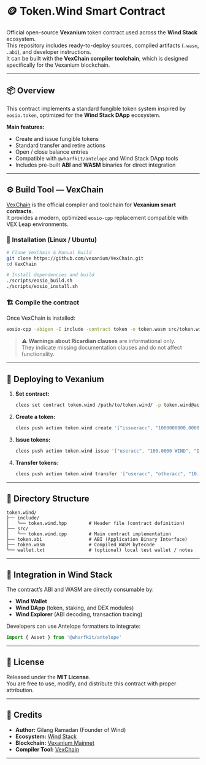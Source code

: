 # 🪙 Token.Wind Smart Contract

Official open-source **Vexanium** token contract used across the **Wind Stack** ecosystem.  
This repository includes ready-to-deploy sources, compiled artifacts (`.wasm`, `.abi`), and developer instructions.  
It can be built with the **VexChain compiler toolchain**, which is designed specifically for the Vexanium blockchain.

---

## 📦 Overview

This contract implements a standard fungible token system inspired by `eosio.token`, optimized for the **Wind Stack DApp** ecosystem.

**Main features:**
- Create and issue fungible tokens  
- Standard transfer and retire actions  
- Open / close balance entries  
- Compatible with `@wharfkit/antelope` and Wind Stack DApp tools  
- Includes pre-built **ABI** and **WASM** binaries for direct integration

---

## ⚙️ Build Tool — VexChain

[VexChain](https://github.com/vexanium/VexChain) is the official compiler and toolchain for **Vexanium smart contracts**.  
It provides a modern, optimized `eosio-cpp` replacement compatible with VEX Leap environments.

### 🔧 Installation (Linux / Ubuntu)

```bash
# Clone VexChain & Manual Build
git clone https://github.com/vexanium/VexChain.git
cd VexChain

# Install dependencies and build
./scripts/eosio_build.sh
./scripts/eosio_install.sh
```

### 🏗️ Compile the contract

Once VexChain is installed:

```bash
eosio-cpp -abigen -I include -contract token -o token.wasm src/token.wind.cpp
```

> ⚠️ **Warnings about Ricardian clauses** are informational only.  
> They indicate missing documentation clauses and do not affect functionality.

---

## 📘 Deploying to Vexanium

1. **Set contract:**
   ```bash
   cleos set contract token.wind /path/to/token.wind/ -p token.wind@active
   ```

2. **Create a token:**
   ```bash
   cleos push action token.wind create '["issueracc", "1000000000.0000 WIND"]' -p token.wind@active
   ```

3. **Issue tokens:**
   ```bash
   cleos push action token.wind issue '["useracc", "100.0000 WIND", "Initial issue"]' -p issueracc@active
   ```

4. **Transfer tokens:**
   ```bash
   cleos push action token.wind transfer '["useracc", "otheracc", "10.0000 WIND", "test"]' -p useracc@active
   ```

---

## 📂 Directory Structure

```
token.wind/
├── include/
│   └── token.wind.hpp        # Header file (contract definition)
├── src/
│   └── token.wind.cpp        # Main contract implementation
├── token.abi                 # ABI (Application Binary Interface)
├── token.wasm                # Compiled WASM bytecode
└── wallet.txt                # (optional) local test wallet / notes
```

---

## 🧩 Integration in Wind Stack

The contract’s ABI and WASM are directly consumable by:
- **Wind Wallet**  
- **Wind DApp** (token, staking, and DEX modules)  
- **Wind Explorer** (ABI decoding, transaction tracing)

Developers can use Antelope formatters to integrate:

```js
import { Asset } from '@wharfkit/antelope'
```

---

## 📜 License

Released under the **MIT License**.  
You are free to use, modify, and distribute this contract with proper attribution.

---

## 💬 Credits

- **Author:** Gilang Ramadan (Founder of Wind)  
- **Ecosystem:** [Wind Stack](https://windcrypto.com)  
- **Blockchain:** [Vexanium Mainnet](https://explorer.vexanium.com)  
- **Compiler Tool:** [VexChain](https://github.com/vexanium/VexChain)

---